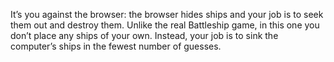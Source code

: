 It’s you against the browser: the browser hides ships and your job is to seek them out and destroy them.
Unlike the real Battleship game, in this one you don’t place any ships of your own. Instead, your job is to sink the computer’s
ships in the fewest number of guesses. 
